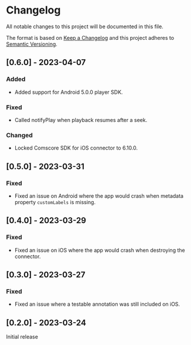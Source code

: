 # Changelog

All notable changes to this project will be documented in this file.

The format is based on [Keep a Changelog](http://keepachangelog.com/en/1.0.0/)
and this project adheres to [Semantic Versioning](http://semver.org/spec/v2.0.0.html).

## [0.6.0] - 2023-04-07

### Added

- Added support for Android 5.0.0 player SDK.

### Fixed

- Called notifyPlay when playback resumes after a seek.

### Changed

- Locked Comscore SDK for iOS connector to 6.10.0.

## [0.5.0] - 2023-03-31

### Fixed

- Fixed an issue on Android where the app would crash when metadata property `customLabels` is missing.

## [0.4.0] - 2023-03-29

### Fixed

- Fixed an issue on iOS where the app would crash when destroying the connector.

## [0.3.0] - 2023-03-27

### Fixed

- Fixed an issue where a testable annotation was still included on iOS.

## [0.2.0] - 2023-03-24

Initial release
